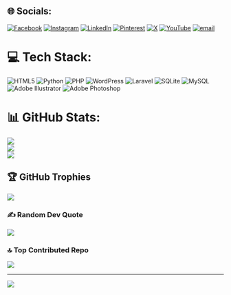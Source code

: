 
## 🌐 Socials:
[![Facebook](https://img.shields.io/badge/Facebook-%231877F2.svg?logo=Facebook&logoColor=white)](https://facebook.com/debarjunmaharaj) [![Instagram](https://img.shields.io/badge/Instagram-%23E4405F.svg?logo=Instagram&logoColor=white)](https://instagram.com/debarjunmaharaj) [![LinkedIn](https://img.shields.io/badge/LinkedIn-%230077B5.svg?logo=linkedin&logoColor=white)](https://linkedin.com/in/netfie) [![Pinterest](https://img.shields.io/badge/Pinterest-%23E60023.svg?logo=Pinterest&logoColor=white)](https://pinterest.com/debarjunmaharaj) [![X](https://img.shields.io/badge/X-black.svg?logo=X&logoColor=white)](https://x.com/debarjunmaharaj) [![YouTube](https://img.shields.io/badge/YouTube-%23FF0000.svg?logo=YouTube&logoColor=white)](https://youtube.com/@@Netfie) [![email](https://img.shields.io/badge/Email-D14836?logo=gmail&logoColor=white)](mailto:debarjunofficial@gmail.com) 

# 💻 Tech Stack:
![HTML5](https://img.shields.io/badge/html5-%23E34F26.svg?style=for-the-badge&logo=html5&logoColor=white) ![Python](https://img.shields.io/badge/python-3670A0?style=for-the-badge&logo=python&logoColor=ffdd54) ![PHP](https://img.shields.io/badge/php-%23777BB4.svg?style=for-the-badge&logo=php&logoColor=white) ![WordPress](https://img.shields.io/badge/WordPress-%23117AC9.svg?style=for-the-badge&logo=WordPress&logoColor=white) ![Laravel](https://img.shields.io/badge/laravel-%23FF2D20.svg?style=for-the-badge&logo=laravel&logoColor=white) ![SQLite](https://img.shields.io/badge/sqlite-%2307405e.svg?style=for-the-badge&logo=sqlite&logoColor=white) ![MySQL](https://img.shields.io/badge/mysql-4479A1.svg?style=for-the-badge&logo=mysql&logoColor=white) ![Adobe Illustrator](https://img.shields.io/badge/adobe%20illustrator-%23FF9A00.svg?style=for-the-badge&logo=adobe%20illustrator&logoColor=white) ![Adobe Photoshop](https://img.shields.io/badge/adobe%20photoshop-%2331A8FF.svg?style=for-the-badge&logo=adobe%20photoshop&logoColor=white)
# 📊 GitHub Stats:
![](https://github-readme-stats.vercel.app/api?username=debarjunmaharaj&theme=dark&hide_border=false&include_all_commits=false&count_private=false)<br/>
![](https://nirzak-streak-stats.vercel.app/?user=debarjunmaharaj&theme=dark&hide_border=false)<br/>
![](https://github-readme-stats.vercel.app/api/top-langs/?username=debarjunmaharaj&theme=dark&hide_border=false&include_all_commits=false&count_private=false&layout=compact)

## 🏆 GitHub Trophies
![](https://github-profile-trophy.vercel.app/?username=debarjunmaharaj&theme=aura_dark&no-frame=false&no-bg=true&margin-w=4)

### ✍️ Random Dev Quote
![](https://quotes-github-readme.vercel.app/api?type=horizontal&theme=radical)

### 🔝 Top Contributed Repo
![](https://github-contributor-stats.vercel.app/api?username=debarjunmaharaj&limit=5&theme=dark&combine_all_yearly_contributions=true)

---
[![](https://visitcount.itsvg.in/api?id=debarjunmaharaj&icon=0&color=0)](https://visitcount.itsvg.in)

<!-- Proudly created with GPRM ( https://gprm.itsvg.in ) -->
